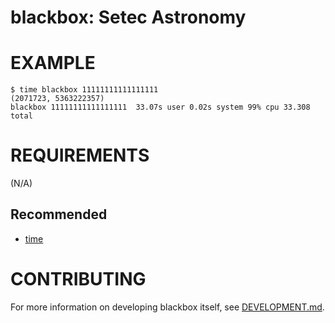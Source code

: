 # blackbox: Setec Astronomy

# EXAMPLE

```console
$ time blackbox 11111111111111111
(2071723, 5363222357)
blackbox 11111111111111111  33.07s user 0.02s system 99% cpu 33.308 total
```

# REQUIREMENTS

(N/A)

## Recommended

* [time](https://linux.die.net/man/1/time)

# CONTRIBUTING

For more information on developing blackbox itself, see [DEVELOPMENT.md](DEVELOPMENT.md).
